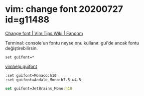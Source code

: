 
# vim: change font 20200727  id=g11488

[Change font | Vim Tips Wiki | Fandom](https://vim.fandom.com/wiki/Change_font)

Terminal: console'un fontu neyse onu kullanır. gui'de ancak fontu değiştirebilirsin.

```vim
set guifont=*
```

<vimhelp:guifont>

```vim
:set guifont=Monaco:h10
:set guifont=Andale_Mono:h7.5:w4.5
```

```clojure
set guifont=JetBrains_Mono:h10
```

